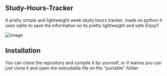 ## Study-Hours-Tracker
A pretty simple and lightweight week study hours tracker, made on python
it uses sqlite to save the information so its pretty lightweight and safe
Enjoy!!

![image](https://github.com/user-attachments/assets/fde57554-4399-43a0-9460-c75a24a39fad)


## Installation
You can clone the repository and compile it by yourself, or if wanna you can just clone it and open the executable file on the "portable" folder
